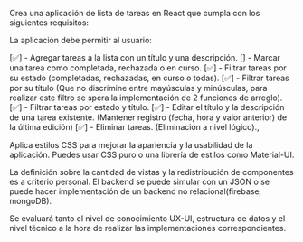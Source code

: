 Crea una aplicación de lista de tareas en React que cumpla con los siguientes requisitos:

La aplicación debe permitir al usuario:

[✅] - Agregar tareas a la lista con un título y una descripción.
[] - Marcar una tarea como completada, rechazada o en curso.
[✅] - Filtrar tareas por su estado (completadas, rechazadas, en curso o todas).
[✅] - Filtrar tareas por su título (Que no discrimine entre mayúsculas y minúsculas, para realizar este filtro se spera la implementación de 2 funciones de arreglo).
[✅] - Filtrar tareas por estado y título.
[✅] - Editar el título y la descripción de una tarea existente. (Mantener registro (fecha, hora y valor anterior) de la última edición)
[✅] - Eliminar tareas. (Eliminación a nivel lógico)., 

Aplica estilos CSS para mejorar la apariencia y la usabilidad de la aplicación. Puedes usar CSS puro o una librería de estilos como Material-UI.

La definición sobre la cantidad de vistas y la redistribución de componentes es a criterio personal.
El backend se puede simular con un JSON o se puede hacer implementación de un backend no relacional(firebase, mongoDB).

Se evaluará tanto el nivel de conocimiento UX-UI, estructura de datos y el nivel técnico a la hora de realizar las implementaciones correspondientes.
